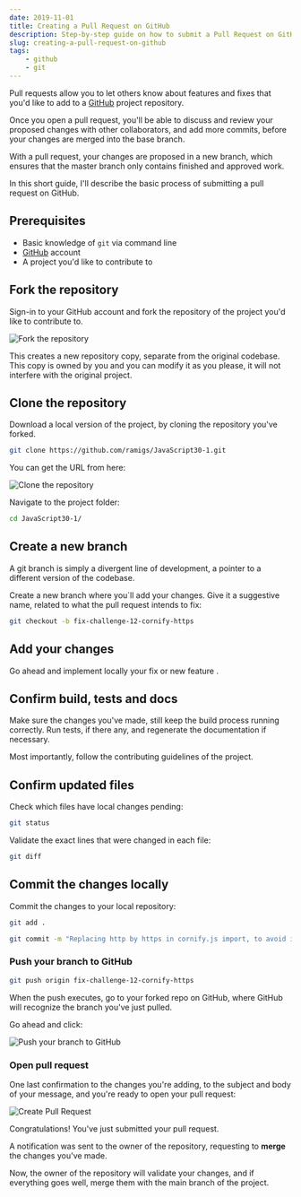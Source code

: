 ```yaml
---
date: 2019-11-01
title: Creating a Pull Request on GitHub
description: Step-by-step guide on how to submit a Pull Request on GitHub
slug: creating-a-pull-request-on-github
tags:
    - github
    - git
---
```


Pull requests allow you to let others know about features and fixes that you'd
like to add to a [GitHub](https://github.com/) project repository.

Once you open a pull request, you'll be able to discuss and review your proposed
changes with other collaborators, and add more commits, before your changes are
merged into the base branch.

With a pull request, your changes are proposed in a new branch, which
ensures that the master branch only contains finished and approved work.

In this short guide, I'll describe the basic process of submitting a pull
request on GitHub.

## Prerequisites

- Basic knowledge of `git` via command line 
- [GitHub](https://github.com/) account
- A project you'd like to contribute to

## Fork the repository

Sign-in to your GitHub account and fork the repository of the project you'd like
to contribute to.

![Fork the repository](/img/articles/2019-11-01-fork_repo.png)

This creates a new repository copy, separate from the original codebase. This
copy is owned by you and you can modify it as you please, it will not
interfere with the original project.

## Clone the repository

Download a local version of the project, by cloning the repository you've
forked.

```bash
git clone https://github.com/ramigs/JavaScript30-1.git
```

You can get the URL from here:

![Clone the repository](/img/articles/2019-11-01-clone_url.png)

Navigate to the project folder:

```bash
cd JavaScript30-1/
```

## Create a new branch

A git branch is simply a divergent line of development, a pointer to a different
version of the codebase.

Create a new branch where you´ll add your changes. Give it a suggestive name,
related to what the pull request intends to fix:

```bash
git checkout -b fix-challenge-12-cornify-https
```

## Add your changes

Go ahead and implement locally your fix or new feature .

## Confirm build, tests and docs

Make sure the changes you've made, still keep the build process running
correctly. Run tests, if there any, and regenerate the documentation if necessary.

Most importantly, follow the contributing guidelines of the project.

## Confirm updated files

Check which files have local changes pending:

```bash
git status
```

Validate the exact lines that were changed in each file:

```bash
git diff
```

## Commit the changes locally

Commit the changes to your local repository:

```bash
git add .
```

```bash
git commit -m "Replacing http by https in cornify.js import, to avoid insecure mixed content issues in some hosting providers"
```

### Push your branch to GitHub

```bash
git push origin fix-challenge-12-cornify-https
```

When the push executes, go to your forked repo on GitHub, where GitHub will
recognize the branch you've just pulled.

Go ahead and click:

![Push your branch to GitHub](/img/articles/2019-11-01-compare_and_pull_request.png)

### Open pull request

One last confirmation to the changes you're adding, to the subject and body of
your message, and you're ready to open your pull request:

![Create Pull Request](/img/articles/2019-11-01-create_pull_request.png)

Congratulations! You've just submitted your pull request.

A notification was sent to the owner of the repository, requesting to **merge**
the changes you've made.

Now, the owner of the repository will validate your changes, and if everything
goes well, merge them with the main branch of the project.